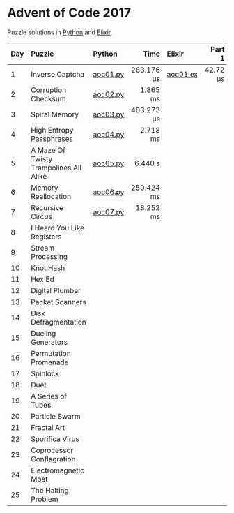 # Advent of Code 2017

Puzzle solutions in [Python](https://www.python.org/) and [Elixir](https://elixir-lang.org/).

| Day  | Puzzle                                 | Python                                                         |       Time | Elixir                                               |   Part 1 |    Part 2 |
| :--- | :------------------------------------- | :------------------------------------------------------------- | ---------: | :--------------------------------------------------- | -------: | --------: |
| 1    | Inverse Captcha                        | [aoc01.py](01_inverse_captcha/aoc01.py)                        | 283.176 μs | [aoc01.ex](01_inverse_captcha/aoc01_ex/lib/aoc01.ex) | 42.72 μs | 454.13 μs |
| 2    | Corruption Checksum                    | [aoc02.py](02_corruption_checksum/aoc02.py)                    |   1.865 ms |                                                      |          |           |
| 3    | Spiral Memory                          | [aoc03.py](03_spiral_memory/aoc03.py)                          | 403.273 μs |                                                      |          |           |
| 4    | High Entropy Passphrases               | [aoc04.py](04_high_entropy_passphrases/aoc04.py)               |   2.718 ms |                                                      |          |           |
| 5    | A Maze Of Twisty Trampolines All Alike | [aoc05.py](05_a_maze_of_twisty_trampolines_all_alike/aoc05.py) |    6.440 s |                                                      |          |           |
| 6    | Memory Reallocation                    | [aoc06.py](06_memory_reallocation/aoc06.py)                    | 250.424 ms |                                                      |          |           |
| 7    | Recursive Circus                       | [aoc07.py](07_recursive_circus/aoc07.py)                       |  18.252 ms |                                                      |          |           |
| 8    | I Heard You Like Registers             |                                                                |            |                                                      |          |           |
| 9    | Stream Processing                      |                                                                |            |                                                      |          |           |
| 10   | Knot Hash                              |                                                                |            |                                                      |          |           |
| 11   | Hex Ed                                 |                                                                |            |                                                      |          |           |
| 12   | Digital Plumber                        |                                                                |            |                                                      |          |           |
| 13   | Packet Scanners                        |                                                                |            |                                                      |          |           |
| 14   | Disk Defragmentation                   |                                                                |            |                                                      |          |           |
| 15   | Dueling Generators                     |                                                                |            |                                                      |          |           |
| 16   | Permutation Promenade                  |                                                                |            |                                                      |          |           |
| 17   | Spinlock                               |                                                                |            |                                                      |          |           |
| 18   | Duet                                   |                                                                |            |                                                      |          |           |
| 19   | A Series of Tubes                      |                                                                |            |                                                      |          |           |
| 20   | Particle Swarm                         |                                                                |            |                                                      |          |           |
| 21   | Fractal Art                            |                                                                |            |                                                      |          |           |
| 22   | Sporifica Virus                        |                                                                |            |                                                      |          |           |
| 23   | Coprocessor Conflagration              |                                                                |            |                                                      |          |           |
| 24   | Electromagnetic Moat                   |                                                                |            |                                                      |          |           |
| 25   | The Halting Problem                    |                                                                |            |                                                      |          |           |
